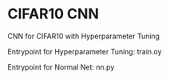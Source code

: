 # CIFAR10 CNN
CNN for CIFAR10 with Hyperparameter Tuning

Entrypoint for Hyperparameter Tuning: train.oy

Entrypoint for Normal Net: nn.py